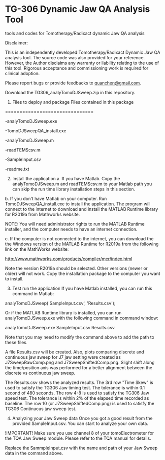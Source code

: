 # TG-306 Dynamic Jaw QA Analysis Tool
tools and codes for Tomotherapy/Radixact dynamic Jaw QA analysis

Disclaimer:

This is an independently developed Tomotherapy/Radixact Dynamic Jaw QA analysis tool. The source code was also provided for your reference. However, the Author disclaims any warranty or liability relating to the use of this tool. Rigorous acceptance and commissioning work is required for clinical adoption.

Please report bugs or provide feedbacks to quanchen@gmail.com.

Download the TG306_analyTomoDJSweep.zip in this repository.

1. Files to deploy and package
Files contained in this package

===============================

-analyTomoDJSweep.exe

-TomoDJSweepQA_install.exe

-analyTomoDJSweep.m

-readTEMScsv.m

-SampleInput.csv

-readme.txt

2. Install the application
a. If you have Matlab. Copy the analyTomoDJSweep.m and readTEMScsv.m to your Matlab path you can skip the run time library installation steps in this section.

b. If you don't have Matlab on your computer. Run TomoDJSweepQA_install.exe to install the application. The program will connect to the internet to download and install the MATLAB Runtime library for R2019a from Mathworks website.

NOTE: You will need administrator rights to run the MATLAB Runtime installer, and the computer needs to have an internet connection.

c. If the computer is not connected to the internet, you can download the the Windows version of the MATLAB Runtime for R2019a from the following link on the MathWorks website:

http://www.mathworks.com/products/compiler/mcr/index.html

Note the version R2019a should be selected. Other versions (newer or older) will not work. Copy the installation package to the computer you want to install.

3. Test run the application
If you have Matlab installed, you can run this command in Matlab:

analyTomoDJSweep('SampleInput.csv', 'Results.csv');

Or if the MATLAB Runtime library is installed, you can run analyTomoDJSweep.exe with the following command in command window:

analyTomoDJSweep.exe SampleInput.csv Results.csv

Note that you may need to modify the command above to add the path to these files.

A file Results.csv will be created. Also, plots comparing discrete and continuous jaw sweep for J7 jaw setting were created as J7SweepRawComp.png and J7SweepShiftedComp.png. Slight shift along the time/position axis was performed for a better alignment between the discrete vs continuous jaw sweep.

The Results.csv shows the analyzed results. The 3rd row "Time Skew" is used to satisfy the TG306 Jaw timing test. The tolerance is within 0.1 second of 480 seconds. The row 4-8 is used to satisfy the TG306 Jaw speed test. The tolerance is within 2% of the elapsed time recorded as baseline. The row 10 (or J7SweepShiftedComp.png) is used to satisfy the TG306 Continuous jaw sweep test.

4. Analyzing your Jaw Sweep data
Once you got a good result from the provided SampleInput.csv. You can start to analyze your own data.

!IMPORTANT! Make sure you use channel 8 of your tomoElectrometer for the TQA Jaw Sweep module. Please refer to the TQA manual for details.

Replace the SammpleInput.csv with the name and path of your Jaw Sweep data in the command above.



